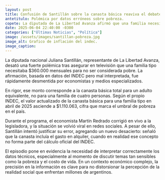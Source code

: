 ```yaml
---
layout: post
title: Confusión de Santillán sobre la canasta básica reaviva el debate económico.
antetitulo: Polémica por datos erróneos sobre pobreza.
copete: La diputada de La Libertad Avanza afirmó que una familia necesitaba $360.000 para no ser pobre, pero la cifra real supera el millón de pesos. El error generó fuertes críticas y encendió el debate sobre la correcta lectura de datos del INDEC.
date: 2025-06-04 22:40:00 -0300
categories: ["Últimas Noticias", "Política"]
image: /assets/images/santillan-pobreza.jpg
image_alt: Grafico de inflación del indec.
image_caption: 
---
```


La diputada nacional Juliana Santillán, representante de La Libertad Avanza, desató una fuerte polémica tras asegurar en televisión que una familia tipo necesitaba $360.000 mensuales para no ser considerada pobre. La afirmación, basada en datos del INDEC pero mal interpretada, fue rápidamente desmentida por economistas y medios especializados.

En rigor, ese monto corresponde a la canasta básica total para un adulto equivalente, no para una familia de cuatro personas. Según el propio INDEC, el valor actualizado de la canasta básica para una familia tipo en abril de 2025 asciende a $1.110.063, cifra que marca el umbral de pobreza en el país.

Durante el programa, el economista Martín Redrado corrigió en vivo a la legisladora, y la situación se volvió viral en redes sociales. A pesar de ello, Santillán intentó justificar su error, agregando un nuevo desacierto: señaló que la canasta incluía el gasto en alquiler, cuando en realidad ese concepto no forma parte del cálculo oficial del INDEC.

El episodio pone en evidencia la necesidad de interpretar correctamente los datos técnicos, especialmente al momento de discutir temas tan sensibles como la pobreza y el costo de vida. En un contexto económico complejo, la precisión en la información es clave para no distorsionar la percepción de la realidad social que enfrentan millones de argentinos.